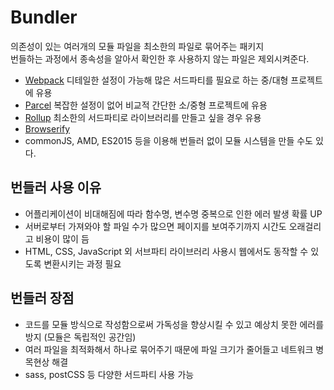 # Bundler

의존성이 있는 여러개의 모듈 파일을 최소한의 파일로 묶어주는 패키지\
번들하는 과정에서 종속성을 알아서 확인한 후 사용하지 않는 파일은 제외시켜준다.

* [Webpack](https://webpack.kr/) 디테일한 설정이 가능해 많은 서드파티를 필요로 하는 중/대형 프로젝트에 유용
* [Parcel](https://ko.parceljs.org/) 복잡한 설정이 없어 비교적 간단한 소/중형 프로젝트에 유용
* [Rollup](https://rollupjs.org/guide/en/) 최소한의 서드파티로 라이브러리를 만들고 싶을 경우 유용
* [Browserify](https://browserify.org/)
* commonJS, AMD, ES2015 등을 이용해 번들러 없이 모듈 시스템을 만들 수도 있다.

## 번들러 사용 이유

* 어플리케이션이 비대해짐에 따라 함수명, 변수명 중복으로 인한 에러 발생 확률 UP
* 서버로부터 가져와야 할 파일 수가 많으면 페이지를 보여주기까지 시간도 오래걸리고 비용이 많이 듬
* HTML, CSS, JavaScript 외 서브파티 라이브러리 사용시 웹에서도 동작할 수 있도록 변환시키는 과정 필요

## 번들러 장점

* 코드를 모듈 방식으로 작성함으로써 가독성을 향상시킬 수 있고 예상치 못한 에러를 방지 (모듈은 독립적인 공간임)
* 여러 파일을 최적화해서 하나로 묶어주기 때문에 파일 크기가 줄어들고 네트워크 병목현상 해결
* sass, postCSS 등 다양한 서드파티 사용 가능
